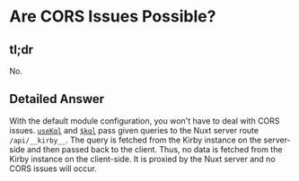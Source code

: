# Are CORS Issues Possible?

## tl;dr

No.

## Detailed Answer

With the default module configuration, you won't have to deal with CORS issues. [`useKql`](/api/use-kql) and [`$kql`](/api/kql) pass given queries to the Nuxt server route `/api/__kirby__`. The query is fetched from the Kirby instance on the server-side and then passed back to the client. Thus, no data is fetched from the Kirby instance on the client-side. It is proxied by the Nuxt server and no CORS issues will occur.

